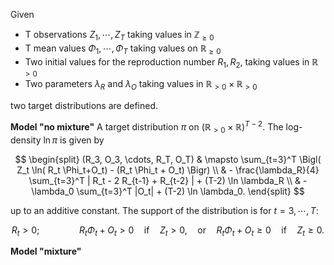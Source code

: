 Given
- T observations $Z_1, \cdots, Z_T$ taking values in $\mathbb{Z}_{\geq 0}$
- T mean values $\Phi_1, \cdots, \Phi_T$ taking values on $\mathbb{R}_{\geq 0}$
- Two initial values for the reproduction number $R_1, R_2$, taking values in $\mathbb{R}_{>0}$
- Two parameters $\lambda_R$ and $\lambda_O$ taking values in $\mathbb{R}_{>0} \times \mathbb{R}_{>0}$

two target distributions are defined.

**Model "no mixture"**
A target distribution $\pi$ on $(\mathbb{R}_{>0} \times \mathbb{R})^{T-2}$. The log-density $\ln \pi$ is given by

$$ 
\begin{split}
(R_3, O_3, \cdots, R_T, O_T) & \mapsto \sum_{t=3}^T \Bigl( Z_t \ln( R_t \Phi_t+O_t) - (R_t \Phi_t + O_t) \Bigr)  \\
& - \frac{\lambda_R}{4} \sum_{t=3}^T | R_t - 2 R_{t-1} + R_{t-2} | + (T-2) \ln \lambda_R   \\
& - \lambda_0  \sum_{t=3}^T |O_t| + (T-2) \ln \lambda_0.
\end{split}
$$

up to an additive constant. The support of the distribution is for $t=3, \cdots, T$: 

$$
R_t > 0; \qquad \qquad  R_t \Phi_t + O_t > 0  \quad \text{if} \quad Z_t >0, \quad \text{or} \quad R_t \Phi_t + O_t \geq 0  \quad \text{if} \quad Z_t  \geq 0.
$$

**Model "mixture"**

